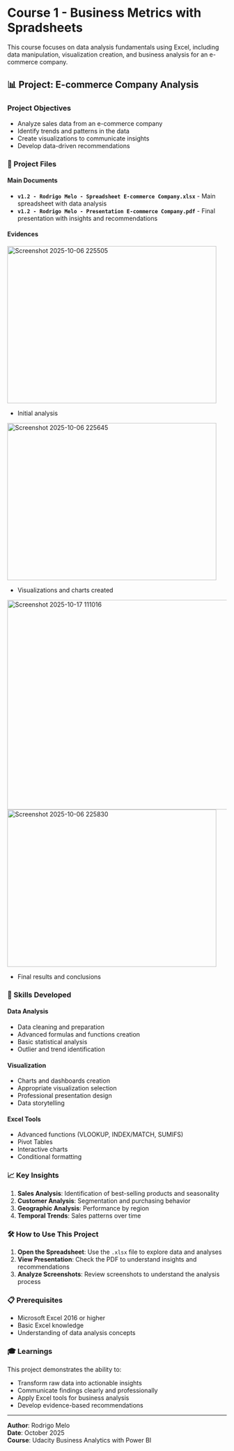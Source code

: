 # Course 1 - Business Metrics with Spradsheets

This course focuses on data analysis fundamentals using Excel, including data manipulation, visualization creation, and business analysis for an e-commerce company.

## 📊 Project: E-commerce Company Analysis

### Project Objectives
- Analyze sales data from an e-commerce company
- Identify trends and patterns in the data
- Create visualizations to communicate insights
- Develop data-driven recommendations

### 📁 Project Files

#### Main Documents
- **`v1.2 - Rodrigo Melo - Spreadsheet E-commerce Company.xlsx`** - Main spreadsheet with data analysis
- **`v1.2 - Rodrigo Melo - Presentation E-commerce Company.pdf`** - Final presentation with insights and recommendations

#### Evidences
 <img width="480" height="360" alt="Screenshot 2025-10-06 225505" src="https://github.com/user-attachments/assets/397f3e5f-2530-4c53-9f72-6010b5599d8c" />

- Initial analysis
  
 <img width="480" height="360" alt="Screenshot 2025-10-06 225645" src="https://github.com/user-attachments/assets/268b742a-ffac-4701-8692-15744632f897" />
 
- Visualizations and charts created

<img width="720" height="480" alt="Screenshot 2025-10-17 111016" src="https://github.com/user-attachments/assets/51f2926d-8f8e-43b9-a8dc-888e6bb0b2b5" />
<img width="480" height="360" alt="Screenshot 2025-10-06 225830" src="https://github.com/user-attachments/assets/f9695184-92e6-4ab5-b478-06616e4697a8" />


- Final results and conclusions
  
### 🎯 Skills Developed

#### Data Analysis
- Data cleaning and preparation
- Advanced formulas and functions creation
- Basic statistical analysis
- Outlier and trend identification

#### Visualization
- Charts and dashboards creation
- Appropriate visualization selection
- Professional presentation design
- Data storytelling

#### Excel Tools
- Advanced functions (VLOOKUP, INDEX/MATCH, SUMIFS)
- Pivot Tables
- Interactive charts
- Conditional formatting

### 📈 Key Insights

1. **Sales Analysis**: Identification of best-selling products and seasonality
2. **Customer Analysis**: Segmentation and purchasing behavior
3. **Geographic Analysis**: Performance by region
4. **Temporal Trends**: Sales patterns over time

### 🛠️ How to Use This Project

1. **Open the Spreadsheet**: Use the `.xlsx` file to explore data and analyses
2. **View Presentation**: Check the PDF to understand insights and recommendations
3. **Analyze Screenshots**: Review screenshots to understand the analysis process

### 📋 Prerequisites

- Microsoft Excel 2016 or higher
- Basic Excel knowledge
- Understanding of data analysis concepts

### 🎓 Learnings

This project demonstrates the ability to:
- Transform raw data into actionable insights
- Communicate findings clearly and professionally
- Apply Excel tools for business analysis
- Develop evidence-based recommendations

---

**Author**: Rodrigo Melo  
**Date**: October 2025  
**Course**: Udacity Business Analytics with Power BI
